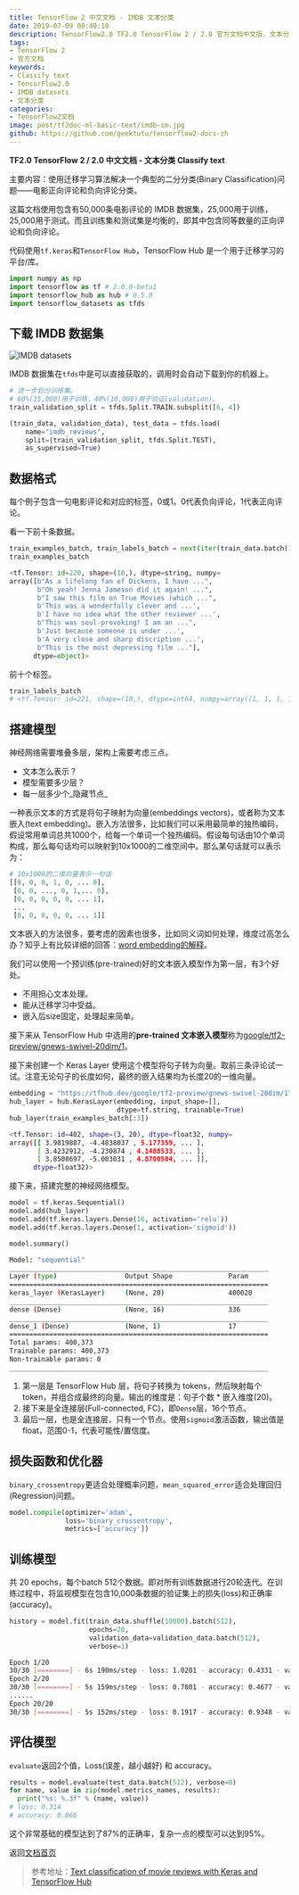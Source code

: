 ```yaml
---
title: TensorFlow 2 中文文档 - IMDB 文本分类
date: 2019-07-09 00:40:10
description: TensorFlow2.0 TF2.0 TensorFlow 2 / 2.0 官方文档中文版，文本分类 Classify text，示例使用 IMDB 数据集。
tags:
- TensorFlow 2
- 官方文档
keywords:
- Classify text
- TensorFlow2.0
- IMDB datasets
- 文本分类
categories:
- TensorFlow2文档
image: post/tf2doc-ml-basic-text/imdb-sm.jpg
github: https://github.com/geektutu/tensorflow2-docs-zh
---
```


**TF2.0 TensorFlow 2 / 2.0 中文文档 - 文本分类 Classify text**

主要内容：使用迁移学习算法解决一个典型的二分分类(Binary Classification)问题——电影正向评论和负向评论分类。

这篇文档使用包含有50,000条电影评论的 IMDB 数据集，25,000用于训练，25,000用于测试。而且训练集和测试集是均衡的，即其中包含同等数量的正向评论和负向评论。

代码使用`tf.keras`和`TensorFlow Hub`，TensorFlow Hub 是一个用于迁移学习的平台/库。

```python
import numpy as np
import tensorflow as tf # 2.0.0-beta1
import tensorflow_hub as hub # 0.5.0
import tensorflow_datasets as tfds
```

## 下载 IMDB 数据集

![IMDB datasets](tf2doc-ml-basic-text/imdb.jpg)

IMDB 数据集在`tfds`中是可以直接获取的，调用时会自动下载到你的机器上。

```python
# 进一步划分训练集。
# 60%(15,000)用于训练，40%(10,000)用于验证(validation)。
train_validation_split = tfds.Split.TRAIN.subsplit([6, 4])

(train_data, validation_data), test_data = tfds.load(
    name="imdb_reviews", 
    split=(train_validation_split, tfds.Split.TEST),
    as_supervised=True)
```

## 数据格式

每个例子包含一句电影评论和对应的标签，0或1。0代表负向评论，1代表正向评论。

看一下前十条数据。

```python
train_examples_batch, train_labels_batch = next(iter(train_data.batch(10)))
train_examples_batch
```

```python
<tf.Tensor: id=220, shape=(10,), dtype=string, numpy=
array([b"As a lifelong fan of Dickens, I have ...",
       b"Oh yeah! Jenna Jameson did it again! ...",
       b"I saw this film on True Movies (which ...",
       b'This was a wonderfully clever and ...',
       b'I have no idea what the other reviewer ...',
       b"This was soul-provoking! I am an ...",
       b'Just because someone is under ...',
       b'A very close and sharp discription ...',
       b"This is the most depressing film ..."],
      dtype=object)>
```

前十个标签。

```python
train_labels_batch
# <tf.Tensor: id=221, shape=(10,), dtype=int64, numpy=array([1, 1, 1, 1, 1, 1, 0, 1, 1, 0])>
```

## 搭建模型

神经网络需要堆叠多层，架构上需要考虑三点。

- 文本怎么表示？
- 模型需要多少层？
- 每一层多少个_隐藏节点_

一种表示文本的方式是将句子映射为向量(embeddings vectors)，或者称为文本嵌入(text embedding)。嵌入方法很多，比如我们可以采用最简单的独热编码，假设常用单词总共1000个，给每一个单词一个独热编码。假设每句话由10个单词构成，那么每句话均可以映射到10x1000的二维空间中。那么某句话就可以表示为：

```python
# 10x1000的二维向量表示一句话
[[0, 0, 0, 1, 0, ... 0],
 [0, 0, ..., 0, 1,... 0],
 [0, 0, 0, 0, 0, ... 1],
 ... 
 [0, 0, 0, 0, 0, ... 1]]
```

文本嵌入的方法很多，要考虑的因素也很多，比如同义词如何处理，维度过高怎么办？知乎上有比较详细的回答：[word embedding的解释](https://www.zhihu.com/question/32275069)。

我们可以使用一个预训练(pre-trained)好的文本嵌入模型作为第一层，有3个好处。

- 不用担心文本处理。
- 能从迁移学习中受益。
- 嵌入后size固定，处理起来简单。

接下来从 TensorFlow Hub 中选用的**pre-trained 文本嵌入模型**称为[google/tf2-preview/gnews-swivel-20dim/1](https://tfhub.dev/google/tf2-preview/gnews-swivel-20dim/1)。

接下来创建一个 Keras Layer 使用这个模型将句子转为向量。取前三条评论试一试。注意无论句子的长度如何，最终的嵌入结果均为长度20的一维向量。

```python
embedding = "https://tfhub.dev/google/tf2-preview/gnews-swivel-20dim/1"
hub_layer = hub.KerasLayer(embedding, input_shape=[], 
                           dtype=tf.string, trainable=True)
hub_layer(train_examples_batch[:3])
```

```bash
<tf.Tensor: id=402, shape=(3, 20), dtype=float32, numpy=
array([[ 3.9819887, -4.4838037 , 5.177359, ... ],
       [ 3.4232912, -4.230874 , 4.1488533, ... ],
       [ 3.8508697, -5.003031 , 4.8700504, ... ]],
      dtype=float32)>
```

接下来，搭建完整的神经网络模型。

```python
model = tf.keras.Sequential()
model.add(hub_layer)
model.add(tf.keras.layers.Dense(16, activation='relu'))
model.add(tf.keras.layers.Dense(1, activation='sigmoid'))

model.summary()
```

```bash
Model: "sequential"
_________________________________________________________________
Layer (type)                 Output Shape              Param 
=================================================================
keras_layer (KerasLayer)     (None, 20)                400020    
_________________________________________________________________
dense (Dense)                (None, 16)                336       
_________________________________________________________________
dense_1 (Dense)              (None, 1)                 17        
=================================================================
Total params: 400,373
Trainable params: 400,373
Non-trainable params: 0
_________________________________________________________________
```

1. 第一层是 TensorFlow Hub 层，将句子转换为 tokens，然后映射每个 token，并组合成最终的向量。输出的维度是：句子个数 * 嵌入维度(20)。
2. 接下来是全连接层(Full-connected, FC)，即`Dense`层，16个节点。
3. 最后一层，也是全连接层，只有一个节点。使用`sigmoid`激活函数，输出值是float，范围0-1，代表可能性/置信度。

## 损失函数和优化器

`binary_crossentropy`更适合处理概率问题，`mean_squared_error`适合处理回归(Regression)问题。

```python
model.compile(optimizer='adam',
              loss='binary_crossentropy',
              metrics=['accuracy'])
```

## 训练模型

共 20 epochs，每个batch 512个数据。即对所有训练数据进行20轮迭代。在训练过程中，将监视模型在包含10,000条数据的验证集上的损失(loss)和正确率(accuracy)。

```python
history = model.fit(train_data.shuffle(10000).batch(512),
                    epochs=20,
                    validation_data=validation_data.batch(512),
                    verbose=1)
```

```bash
Epoch 1/20
30/30 [========] - 6s 190ms/step - loss: 1.0201 - accuracy: 0.4331 - val_loss: 0.0000e+00 - val_accuracy: 0.0000e+00
Epoch 2/20
30/30 [========] - 5s 159ms/step - loss: 0.7801 - accuracy: 0.4677 - val_loss: 0.7407 - val_accuracy: 0.5009
......
Epoch 20/20
30/30 [========] - 5s 152ms/step - loss: 0.1917 - accuracy: 0.9348 - val_loss: 0.2930 - val_accuracy: 0.8784
```

## 评估模型

`evaluate`返回2个值，Loss(误差，越小越好) 和 accuracy。

```python
results = model.evaluate(test_data.batch(512), verbose=0)
for name, value in zip(model.metrics_names, results):
  print("%s: %.3f" % (name, value))
# loss: 0.314
# accuracy: 0.866
```

这个非常基础的模型达到了87%的正确率，复杂一点的模型可以达到95%。

返回[文档首页](https://geektutu.com/post/tf2doc.html)

> 参考地址：[Text classification of movie reviews with Keras and TensorFlow Hub](https://www.tensorflow.org/beta/tutorials/keras/basic_text_classification_with_tfhub)

